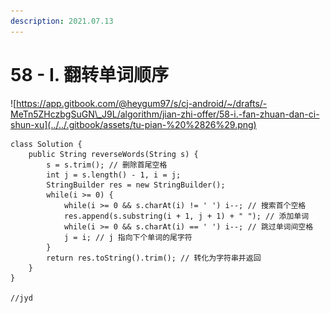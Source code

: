 ```yaml
---
description: 2021.07.13
---
```


# 58 - I. 翻转单词顺序

![https://app.gitbook.com/@heygum97/s/cj-android/~/drafts/-MeTn5ZHczbgSuGN\_J9L/algorithm/jian-zhi-offer/58-i.-fan-zhuan-dan-ci-shun-xu](../../.gitbook/assets/tu-pian-%20%2826%29.png)

```text
class Solution {
    public String reverseWords(String s) {
        s = s.trim(); // 删除首尾空格
        int j = s.length() - 1, i = j;
        StringBuilder res = new StringBuilder();
        while(i >= 0) {
            while(i >= 0 && s.charAt(i) != ' ') i--; // 搜索首个空格
            res.append(s.substring(i + 1, j + 1) + " "); // 添加单词
            while(i >= 0 && s.charAt(i) == ' ') i--; // 跳过单词间空格
            j = i; // j 指向下个单词的尾字符
        }
        return res.toString().trim(); // 转化为字符串并返回
    }
}

//jyd

```

